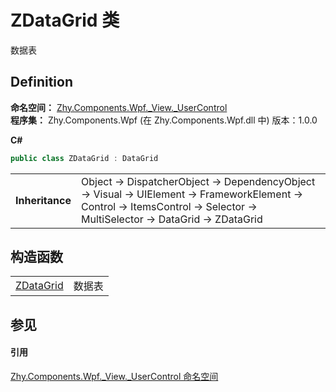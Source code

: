 # ZDataGrid 类


数据表



## Definition
**命名空间：** <a href="N_Zhy_Components_Wpf__View__UserControl.md">Zhy.Components.Wpf._View._UserControl</a>  
**程序集：** Zhy.Components.Wpf (在 Zhy.Components.Wpf.dll 中) 版本：1.0.0

**C#**
``` C#
public class ZDataGrid : DataGrid
```

<table><tr><td><strong>Inheritance</strong></td><td>Object  →  DispatcherObject  →  DependencyObject  →  Visual  →  UIElement  →  FrameworkElement  →  Control  →  ItemsControl  →  Selector  →  MultiSelector  →  DataGrid  →  ZDataGrid</td></tr>
</table>



## 构造函数
<table>
<tr>
<td><a href="M_Zhy_Components_Wpf__View__UserControl_ZDataGrid__ctor.md">ZDataGrid</a></td>
<td>数据表</td></tr>
</table>

## 参见


#### 引用
<a href="N_Zhy_Components_Wpf__View__UserControl.md">Zhy.Components.Wpf._View._UserControl 命名空间</a>  
